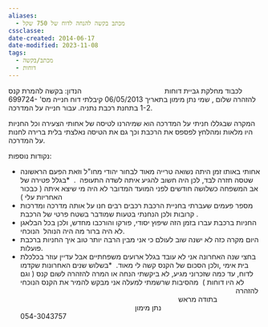 ```yaml
---
aliases:
  - מכתב בקשה להנחה לדוח של 750 שקל
cssclasse: 
date-created: 2014-06-17
date-modified: 2023-11-08
tags:
  - מכתב/בקשה
  - דוחות
---
```


לכבוד מחלקת גביית דוחות
                                         הנדון: בקשה להמרת קנס להזהרה
שלום , שמי נתן מימון בתאריך 06/05/2013 קיבלתי דוח חנייה מס' 699724-1-2 בתחנת רכבת נתניה. עבור חנייה על המדרכה. 

המקרה שבגללו חניתי על המדרכה הוא שמיהרנו לטיסה של אחותי הצעירה וכל החניות היו מלאות ומהלחץ לפספס את הרכבת וכך גם את הטיסה נאלצתי בלית ברירה לחנות על המדרכה. 

נקודות נוספות: 
* אחותי באותו זמן היתה נשואה טרייה מאוד לבחור יהודי מחו"ל וזאת הפעם הראשונה שטסה חזרה לבד, לכן היה חשוב להגיע איתה לשדה התעופה  . 
*בגלל פטירה של אב המשפחה כשלושה חודשים לפני המועד המדובר לא היה מי שיצא איתה ( כבכור האחריות עלי ) 
* מספר פעמים שעברתי בחניית הרכבת רכבים רבים חנו על אותה מדרכה ומדרכות קרובות ולכן הנחנתי בטעות שמודבר בשטח פרטי של הרכבת . 
* החניות ברכבת עברו בזמן הזה שיפוץ יסודי, פורקו והורכבו מחדש, ולכן בכל הבלאגן לא היה ברור מה היה הנוהל  הנוכחי. 
* היום מקרה כזה לא ישנה שוב לעולם כי אני מבין הרבה יותר טוב איך החניות ברכבת פועלות. 
* בחצי שנה האחרונה אני לא עובד בגלל ארועים משפחתיים אבל עדיין עוזר בכלכלת בית אימי ,ולכן הסכום של הקנס קשה לי מאוד. 
*בשלוש שנים האחרונות שקדמו לדוח, עד כמה שזכרוני מגיע, לא ביקשתי הנחה או המרה להזהרה לשום קנס ( וגם לא היו דוחות ) 
מהסיבות שרשמתי למעלה אני מבקש להמיר את הקנס הנוכחי להזהרה 
                                                                                                                                  בתודה מראש
                                                                                                                                  נתן מימון
                                                                                                                                  054-3043757
